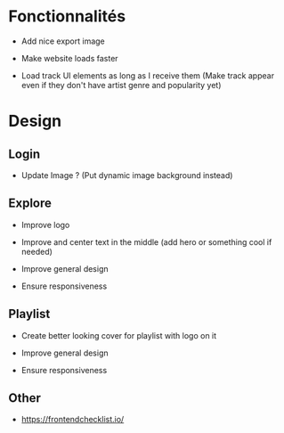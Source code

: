 # Fonctionnalités

* Add nice export image

* Make website loads faster

* Load track UI elements as long as I receive them (Make track appear even if they don't have artist genre and popularity yet)

# Design

## Login

* Update Image ? (Put dynamic image background instead)

## Explore

* Improve logo

* Improve and center text in the middle (add hero or something cool if needed)

* Improve general design

* Ensure responsiveness

## Playlist

* Create better looking cover for playlist with logo on it

* Improve general design

* Ensure responsiveness

## Other

* https://frontendchecklist.io/
